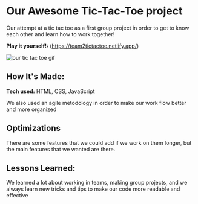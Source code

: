 # Our Awesome Tic-Tac-Toe project
Our attempt at a tic tac toe as a first group project in order to get to know each other and learn how to work together!

**Play it yourself!:** (https://team2tictactoe.netlify.app/)

![our tic tac toe gif]([http://placecorgi.com/1200/650](https://github.com/andresgonzalezarbildi/tic-tac-toe/blob/main/tictactoe.gif))

## How It's Made:

**Tech used:** HTML, CSS, JavaScript

We also used an agile metodology in order to make our work flow better and more organized

## Optimizations
There are some features that we could add if we work on them longer, but the main features that we wanted are there.

## Lessons Learned:

We learned a lot about working in teams, making group projects, and we always learn new tricks and tips to make our code more readable and effective
